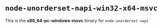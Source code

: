 # `node-unorderset-napi-win32-x64-msvc`

This is the **x86_64-pc-windows-msvc** binary for `node-unorderset-napi`

